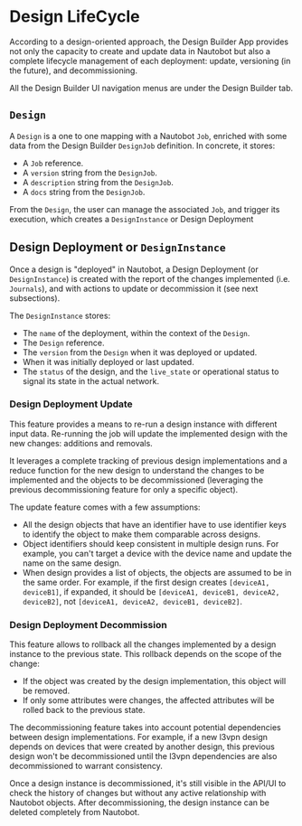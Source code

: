 # Design LifeCycle

<!-- TODO: Add the screenshoots -->

According to a design-oriented approach, the Design Builder App provides not only the capacity to create and update data in Nautobot but also a complete lifecycle management of each deployment: update, versioning (in the future), and decommissioning.

<!-- TODO: without an identifier: IDENTIFIER_KEYS = ["!create_or_update", "!create", "!update", "!get"],
the update features are not working as expected.
I would propose to use explicit action tags even for create: "!create:name"
 -->

All the Design Builder UI navigation menus are under the Design Builder tab.

## `Design`

A `Design` is a one to one mapping with a Nautobot `Job`, enriched with some data from the Design Builder `DesignJob` definition. In concrete, it stores:

- A `Job` reference.
- A `version` string from the `DesignJob`.
- A `description` string from the `DesignJob`.
- A `docs` string from the `DesignJob`.

<!-- TODO: Add the screenshoot of the table of Design -->

From the `Design`, the user can manage the associated `Job`, and trigger its execution, which creates a `DesignInstance` or Design Deployment

## Design Deployment or `DesignInstance`

Once a design is "deployed" in Nautobot, a Design Deployment (or `DesignInstance`) is created with the report of the changes implemented (i.e. `Journals`), and with actions to update or decommission it (see next subsections).

The `DesignInstance` stores:

- The `name` of the deployment, within the context of the `Design`.
- The `Design` reference.
- The `version` from the `Design` when it was deployed or updated.
- When it was initially deployed or last updated.
- The `status` of the design, and the `live_state` or operational status to signal its state in the actual network.

<!-- TODO: Add the screenshoot of the table of DesignInstance -->

### Design Deployment Update

This feature provides a means to re-run a design instance with different input data. Re-running the job will update the implemented design with the new changes: additions and removals.

It leverages a complete tracking of previous design implementations and a reduce function for the new design to understand the changes to be implemented and the objects to be decommissioned (leveraging the previous decommissioning feature for only a specific object).

The update feature comes with a few assumptions:

- All the design objects that have an identifier have to use identifier keys to identify the object to make them comparable across designs.
- Object identifiers should keep consistent in multiple design runs. For example, you can't target a device with the device name and update the name on the same design.
- When design provides a list of objects, the objects are assumed to be in the same order. For example, if the first design creates `[deviceA1, deviceB1]`, if expanded, it should be `[deviceA1, deviceB1, deviceA2, deviceB2]`, not `[deviceA1, deviceA2, deviceB1, deviceB2]`.

<!--
TODO:
- We could check design for update capabilities? to disable when not possible
-->

### Design Deployment Decommission

This feature allows to rollback all the changes implemented by a design instance to the previous state. This rollback depends on the scope of the change:

- If the object was created by the design implementation, this object will be removed.
- If only some attributes were changes, the affected attributes will be rolled back to the previous state.

The decommissioning feature takes into account potential dependencies between design implementations. For example, if a new l3vpn design depends on devices that were created by another design, this previous design won't be decommissioned until the l3vpn dependencies are also decommissioned to warrant consistency.

Once a design instance is decommissioned, it's still visible in the API/UI to check the history of changes but without any active relationship with Nautobot objects. After decommissioning, the design instance can be deleted completely from Nautobot.
